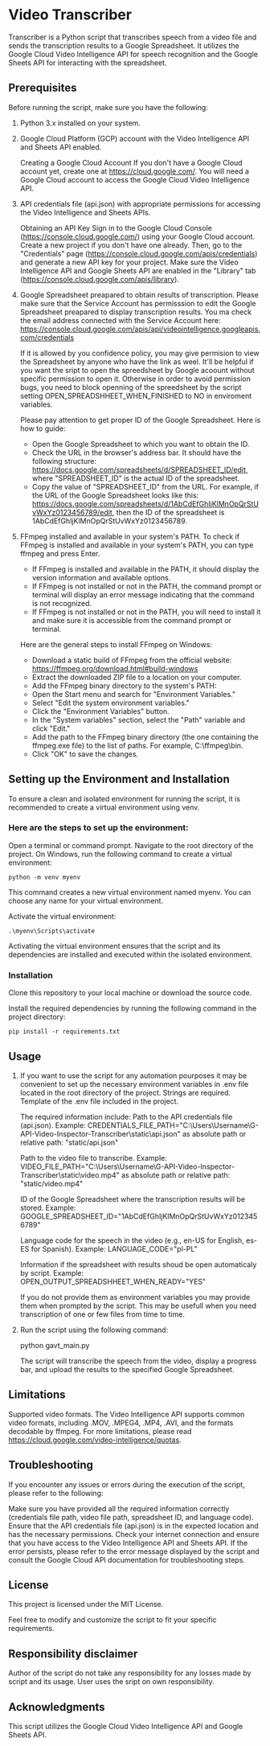 # Video Transcriber
Transcriber is a Python script that transcribes speech from a video file and sends the transcription results to a Google Spreadsheet. It utilizes the Google Cloud Video Intelligence API for speech recognition and the Google Sheets API for interacting with the spreadsheet.

## Prerequisites
Before running the script, make sure you have the following:

1. Python 3.x installed on your system.

2. Google Cloud Platform (GCP) account with the Video Intelligence API and Sheets API enabled.

    Creating a Google Cloud Account
    If you don't have a Google Cloud account yet, create one at https://cloud.google.com/. You will need a Google Cloud account to access the Google Cloud Video Intelligence API.

3. API credentials file (api.json) with appropriate permissions for accessing the Video Intelligence and Sheets APIs.

    Obtaining an API Key
    Sign in to the Google Cloud Console (https://console.cloud.google.com/) using your Google Cloud account. Create a new project if you don't have one already. Then, go to the "Credentials" page (https://console.cloud.google.com/apis/credentials) and generate a new API key for your project. Make sure the Video Intelligence API and Google Sheets API are enabled in the "Library" tab (https://console.cloud.google.com/apis/library).

4. Google Spreadsheet preapared to obtain results of transcription.
    Please make sure that the Service Account has permisssion to edit the Google Spreadsheet preapared to display transcription results.
    You ma check the email address connected with the Service Account here: https://console.cloud.google.com/apis/api/videointelligence.googleapis.com/credentials

    If it is allowed by you confidence policy, you may give permision to view the Spreadsheet by anyone who have the link as weel. It'll be helpful if you want the sript to open the spreedsheet by Google acoount without specific permission to open it.
    Otherwise in order to avoid permission bugs, you need to block openning of the spreedsheet by the script setting OPEN_SPREADSHHEET_WHEN_FINISHED to NO in enviroment variables.

    Please pay attention to get proper ID of the Google Spreadsheet. Here is how to guide:
    - Open the Google Spreadsheet to which you want to obtain the ID.
    - Check the URL in the browser's address bar. It should have the following structure: https://docs.google.com/spreadsheets/d/SPREADSHEET_ID/edit, where "SPREADSHEET_ID" is the actual ID of the spreadsheet.
    - Copy the value of "SPREADSHEET_ID" from the URL.
    For example, if the URL of the Google Spreadsheet looks like this: https://docs.google.com/spreadsheets/d/1AbCdEfGhIjKlMnOpQrStUvWxYz0123456789/edit, then the ID of the spreadsheet is 1AbCdEfGhIjKlMnOpQrStUvWxYz0123456789.

5. FFmpeg installed and available in your system's PATH.
    To check if FFmpeg is installed and available in your system's PATH, you can type ffmpeg and press Enter.
    - If FFmpeg is installed and available in the PATH, it should display the version information and available options.
    - If FFmpeg is not installed or not in the PATH, the command prompt or terminal will display an error message indicating that the command is not recognized.
    - If FFmpeg is not installed or not in the PATH, you will need to install it and make sure it is accessible from the command prompt or terminal.

    Here are the general steps to install FFmpeg on Windows:
    - Download a static build of FFmpeg from the official website: https://ffmpeg.org/download.html#build-windows
    - Extract the downloaded ZIP file to a location on your computer.
    - Add the FFmpeg binary directory to the system's PATH:
    - Open the Start menu and search for "Environment Variables."
    - Select "Edit the system environment variables."
    - Click the "Environment Variables" button.
    - In the "System variables" section, select the "Path" variable and click "Edit."
    - Add the path to the FFmpeg binary directory (the one containing the ffmpeg.exe file) to the list of paths. For example, C:\ffmpeg\bin.
    - Click "OK" to save the changes.

## Setting up the Environment and Installation
To ensure a clean and isolated environment for running the script, it is recommended to create a virtual environment using venv.

### Here are the steps to set up the environment:
Open a terminal or command prompt.
Navigate to the root directory of the project.
On Windows, run the following command to create a virtual environment:
```
python -m venv myenv
```
This command creates a new virtual environment named myenv. You can choose any name for your virtual environment.

Activate the virtual environment:
```
.\myenv\Scripts\activate
```
Activating the virtual environment ensures that the script and its dependencies are installed and executed within the isolated environment.


### Installation
Clone this repository to your local machine or download the source code.

Install the required dependencies by running the following command in the project directory:
```
pip install -r requirements.txt
```


## Usage
1. If you want to use the script for any automation pourposes it may be convenient to set up the necessary environment variables in .env file located in the root directory of the project. Strings are required. Template of the .env file included in the project.

    The required information include:
    Path to the API credentials file (api.json). Example:
    CREDENTIALS_FILE_PATH="C:\Users\Username\G-API-Video-Inspector-Transcriber\static\api.json" as absolute path or relative path: "static/api.json"

    Path to the video file to transcribe. Example:
    VIDEO_FILE_PATH="C:\Users\Username\G-API-Video-Inspector-Transcriber\static\video.mp4" as absolute path or relative path: "static/video.mp4"

    ID of the Google Spreadsheet where the transcription results will be stored. Example:
    GOOGLE_SPREADSHEET_ID="1AbCdEfGhIjKlMnOpQrStUvWxYz0123456789"

    Language code for the speech in the video (e.g., en-US for English, es-ES for Spanish). Example:
    LANGUAGE_CODE="pl-PL"

    Information if the spreadsheet with results shoud be open automaticaly by script. Example:
    OPEN_OUTPUT_SPREADSHHEET_WHEN_READY="YES"

    If you do not provide them as environment variables you may provide them when prompted by the script. This may be usefull when you need transcription of one or few files from time to time.

2. Run the script using the following command:
    
    python gavt_main.py

    The script will transcribe the speech from the video, display a progress bar, and upload the results to the specified Google Spreadsheet.

## Limitations
Supported video formats.
The Video Intelligence API supports common video formats, including .MOV, .MPEG4, .MP4, .AVI, and the formats decodable by ffmpeg.
For more limitations, please read https://cloud.google.com/video-intelligence/quotas.

## Troubleshooting
If you encounter any issues or errors during the execution of the script, please refer to the following:

Make sure you have provided all the required information correctly (credentials file path, video file path, spreadsheet ID, and language code).
Ensure that the API credentials file (api.json) is in the expected location and has the necessary permissions.
Check your internet connection and ensure that you have access to the Video Intelligence API and Sheets API.
If the error persists, please refer to the error message displayed by the script and consult the Google Cloud API documentation for troubleshooting steps.

## License
This project is licensed under the MIT License.

Feel free to modify and customize the script to fit your specific requirements.

## Responsibility disclaimer
Author of the script do not take any responsibility for any losses made by script and its usage. User uses the sript on own responsibility.

## Acknowledgments
This script utilizes the Google Cloud Video Intelligence API and Google Sheets API.